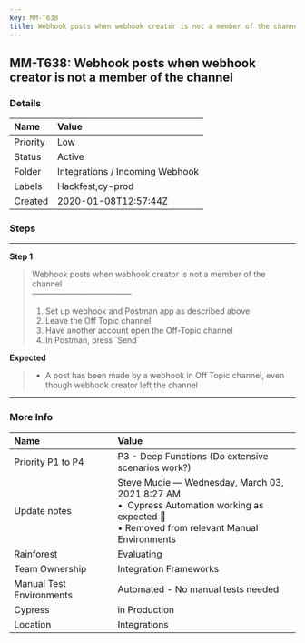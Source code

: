 ```yaml
---
key: MM-T638
title: Webhook posts when webhook creator is not a member of the channel
---
```


## MM-T638: Webhook posts when webhook creator is not a member of the channel

### Details

| Name     | Value                           |
| :------- | :------------------------------ |
| Priority | Low                             |
| Status   | Active                          |
| Folder   | Integrations / Incoming Webhook |
| Labels   | Hackfest,cy-prod                |
| Created  | 2020-01-08T12:57:44Z            |

### Steps

<hr/>

**Step 1**

> <article>Webhook posts when webhook creator is not a member of the channel<br>–––––––––––––––––––––––––<ol><li>Set up webhook and Postman app as described above</li><li>Leave the Off Topic channel</li><li>Have another account open the Off-Topic channel</li><li>In Postman, press `Send`</li></ol></article>

**Expected**

> <article><ul><li>A post has been made by a webhook in Off Topic channel, even though webhook creator left the channel</li></ul></article>

<hr/>

### More Info

| Name                     | Value                                                                                                                                              |
| :----------------------- | :------------------------------------------------------------------------------------------------------------------------------------------------- |
| Priority P1 to P4        | P3 - Deep Functions (Do extensive scenarios work?)                                                                                                 |
| Update notes             | Steve Mudie — Wednesday, March 03, 2021 8:27 AM<br>• &nbsp;Cypress Automation working as expected 🎉<br>• Removed from relevant Manual Environments |
| Rainforest               | Evaluating                                                                                                                                         |
| Team Ownership           | Integration Frameworks                                                                                                                             |
| Manual Test Environments | Automated - No manual tests needed                                                                                                                 |
| Cypress                  | in Production                                                                                                                                      |
| Location                 | Integrations                                                                                                                                       |
